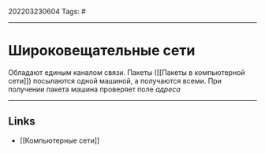  202203230604
Tags: #

---

# Широковещательные сети

Обладают единым каналом связи.  Пакеты ([[Пакеты в компьютерной сети]]) посылаются одной машиной, а получаются всеми. При получении пакета машина проверяет поле *адреса*

---
## Links
-  [[Компьютерные сети]]
